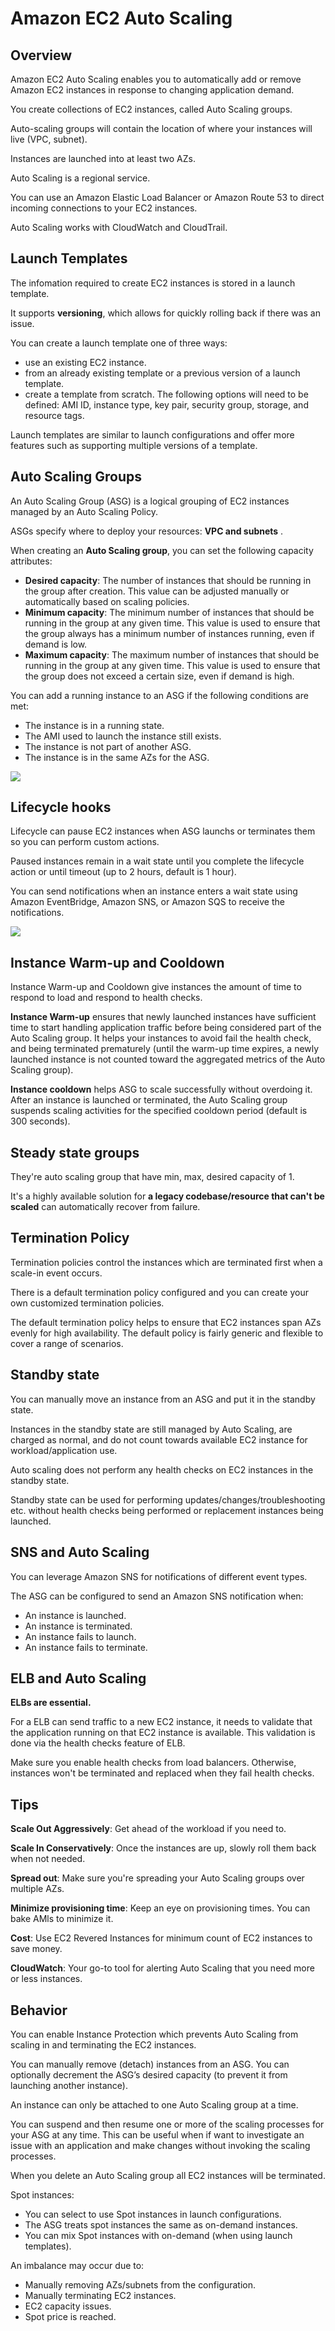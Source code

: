 # Amazon EC2 Auto Scaling

## Overview

Amazon EC2 Auto Scaling enables you to automatically add or remove Amazon EC2 instances in response to changing application demand.

You create collections of EC2 instances, called Auto Scaling groups.

Auto-scaling groups will contain the location of where your instances will live (VPC, subnet).

Instances are launched into at least two AZs.

Auto Scaling is a regional service.

You can use an Amazon Elastic Load Balancer or Amazon Route 53 to direct incoming connections to your EC2 instances.

Auto Scaling works with CloudWatch and CloudTrail.


## Launch Templates

The infomation required to create EC2 instances is stored in a launch template.

It supports **versioning**, which allows for quickly rolling back if there was an issue.

You can create a launch template one of three ways:
- use an existing EC2 instance.
- from an already existing template or a previous version of a launch template.
- create a template from scratch. The following options will need to be defined: AMI ID, instance type, key pair, security group, storage, and resource tags.

Launch templates are similar to launch configurations and offer more features such as supporting multiple versions of a template.


## Auto Scaling Groups

An Auto Scaling Group (ASG) is a logical grouping of EC2 instances managed by an Auto Scaling Policy.

ASGs specify where to deploy your resources: **VPC and subnets** .

When creating an **Auto Scaling group**, you can set the following capacity attributes:

- **Desired capacity**: The number of instances that should be running in the group after creation. This value can be adjusted manually or automatically based on scaling policies.
- **Minimum capacity**: The minimum number of instances that should be running in the group at any given time. This value is used to ensure that the group always has a minimum number of instances running, even if demand is low.
- **Maximum capacity**: The maximum number of instances that should be running in the group at any given time. This value is used to ensure that the group does not exceed a certain size, even if demand is high.

You can add a running instance to an ASG if the following conditions are met:
- The instance is in a running state.
- The AMI used to launch the instance still exists.
- The instance is not part of another ASG.
- The instance is in the same AZs for the ASG.

![](https://docs.aws.amazon.com/images/autoscaling/ec2/userguide/images/as-basic-diagram.png)


## Lifecycle hooks

Lifecycle can pause EC2 instances when ASG launchs or terminates them so you can perform custom actions.

Paused instances remain in a wait state until you complete the lifecycle action or until timeout (up to 2 hours, default is 1 hour).

You can send notifications when an instance enters a wait state using Amazon EventBridge, Amazon SNS, or Amazon SQS to receive the notifications.

![](https://docs.aws.amazon.com/images/autoscaling/ec2/userguide/images/lifecycle_hooks.png)


## Instance Warm-up and Cooldown

Instance Warm-up and Cooldown give instances the amount of time to respond to load and respond to health checks.

**Instance Warm-up** ensures that newly launched instances have sufficient time to start handling application traffic before being considered part of the Auto Scaling group. It helps your instances to avoid fail the health check, and being terminated prematurely (until the warm-up time expires, a newly launched instance is not counted toward the aggregated metrics of the Auto Scaling group).

**Instance cooldown** helps ASG to scale successfully without overdoing it. After an instance is launched or terminated, the Auto Scaling group suspends scaling activities for the specified cooldown period (default is 300 seconds).


## Steady state groups

They're auto scaling group that have min, max, desired capacity of 1.

It's a highly available solution for **a legacy codebase/resource that can't be scaled** can automatically recover from failure.


## Termination Policy

Termination policies control the instances which are terminated first when a scale-in event occurs.

There is a default termination policy configured and you can create your own customized termination policies.

The default termination policy helps to ensure that EC2 instances span AZs evenly for high availability. The default policy is fairly generic and flexible to cover a range of scenarios.


## Standby state

You can manually move an instance from an ASG and put it in the standby state.

Instances in the standby state are still managed by Auto Scaling, are charged as normal, and do not count towards available EC2 instance for workload/application use.

Auto scaling does not perform any health checks on EC2 instances in the standby state.

Standby state can be used for performing updates/changes/troubleshooting etc. without health checks being performed or replacement instances being launched.


## SNS and Auto Scaling

You can leverage Amazon SNS for notifications of different event types.

The ASG can be configured to send an Amazon SNS notification when:
- An instance is launched.
- An instance is terminated.
- An instance fails to launch.
- An instance fails to terminate.


## ELB and Auto Scaling

**ELBs are essential.**

For a ELB can send traffic to a new EC2 instance, it needs to validate that the application running on that EC2 instance is available. This validation is done via the health checks feature of ELB.

Make sure you enable health checks from load balancers. Otherwise, instances won't be terminated and replaced when they fail health checks.


## Tips

**Scale Out Aggressively**: Get ahead of the workload if you need to.

**Scale In Conservatively**: Once the instances are up, slowly roll them back when not needed.

**Spread out**: Make sure you're spreading your Auto Scaling groups over multiple AZs.

**Minimize provisioning time**: Keep an eye on provisioning times. You can bake AMls to minimize it.

**Cost**: Use EC2 Revered Instances for minimum count of EC2 instances to save money.

**CloudWatch**: Your go-to tool for alerting Auto Scaling that you need more or less instances.


## Behavior

You can enable Instance Protection which prevents Auto Scaling from scaling in and terminating the EC2 instances.

You can manually remove (detach) instances from an ASG. You can optionally decrement the ASG’s desired capacity (to prevent it from launching another instance).

An instance can only be attached to one Auto Scaling group at a time.

You can suspend and then resume one or more of the scaling processes for your ASG at any time. This can be useful when if want to investigate an issue with an application and make changes without invoking the scaling processes.

When you delete an Auto Scaling group all EC2 instances will be terminated.

Spot instances:
- You can select to use Spot instances in launch configurations.
- The ASG treats spot instances the same as on-demand instances.
- You can mix Spot instances with on-demand (when using launch templates).

An imbalance may occur due to:
- Manually removing AZs/subnets from the configuration.
- Manually terminating EC2 instances.
- EC2 capacity issues.
- Spot price is reached.
